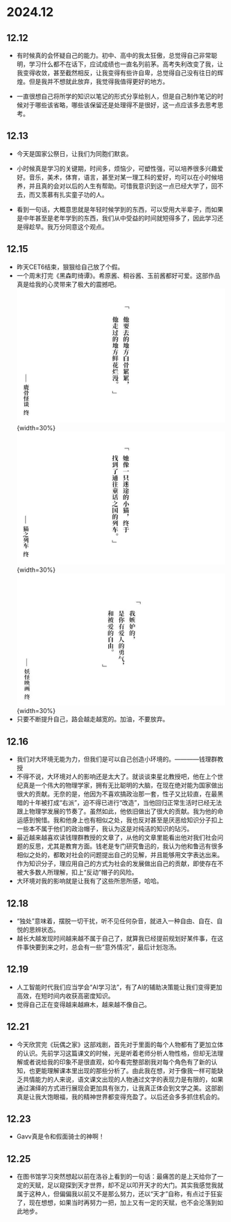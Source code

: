 # 2024.12

## 12.12
- 有时候真的会怀疑自己的能力。初中、高中的我太狂傲，总觉得自己非常聪明，学习什么都不在话下，应试成绩也一直名列前茅。高考失利改变了我，让我变得收敛，甚至截然相反，让我变得有些许自卑，总觉得自己没有往日的辉煌。但是我并不想就此放弃，我觉得我值得更好的地方。

- 一直很想自己将所学的知识以笔记的形式分享给别人，但是自己制作笔记的时候对于哪些该省略，哪些该保留还是处理得不是很好，这一点应该多去思考思考。

## 12.13
- 今天是国家公祭日，让我们为同胞们默哀。

- 小时候真是学习的关键期，时间多，烦恼少，可塑性强，可以培养很多兴趣爱好。音乐，美术，体育，语言，甚至对某一理工科的爱好，均可以在小时候培养，并且真的会对以后的人生有帮助。可惜我意识到这一点已经大学了，回不去，而又羡慕有扎实童子功的人。

- 看到一句话，大概意思就是年轻时候学到的东西，可以受用大半辈子，而如果是中年甚至是老年学到的东西，我们从中受益的时间就短得多了，因此学习还是得趁早。我万分同意这个观点。

## 12.15
- 昨天CET6结束，狠狠给自己放了个假。
- 一个周末打完《黑森町绮谭》。希原酱、桐谷酱、玉前酱都好可爱。这部作品真是给我的心灵带来了极大的震撼吧。
![](../../assets/thinking/suib/241215-1.jpg){width=30%}![](../../assets/thinking/suib/211215-2.jpg){width=30%}![](../../assets/thinking/suib/241215-3.jpg){width=30%}
- 只要不断提升自己，路会越走越宽的。加油，不要放弃。

## 12.16
- 我们对大环境无能为力，但我们是可以自己创造小环境的。————钱理群教授
- 不得不说，大环境对人的影响还是太大了。就谈谈束星北教授吧，他在上个世纪真是一个伟大的物理学家，拥有无比聪明的大脑，在现在绝对能为国家做出很大的贡献。无奈的是，他因为不喜欢搞政治那一套，性子又比较直，在最黑暗的十年被打成“右派”，迫不得已进行“改造”，当他回归正常生活时已经无法跟上物理学发展的节奏了。虽然如此，他依旧做出了很大的贡献。我为他的命运感到惋惜。我和他身上也有相似之处，我也反对甚至是厌恶给知识分子扣上一些本不属于他们的政治帽子，我认为这是对纯洁的知识的玷污。
- 最近越来越喜欢读钱理群教授的文章了，从他的文章里能看出他对我们社会问题的反思，尤其是教育方面。钱老是专门研究鲁迅的，我认为他和鲁迅有很多相似之处的，都敢对社会的问题提出自己的见解，并且能够用文字表达出来。作为知识分子，理应用自己的方式为社会的发展做出自己的贡献，即使存在不被大多数人所理解，扣上“反动”帽子的风险。
- 大环境对我的影响就是让我有了这些所思所感，哈哈。

## 12.18
- “独处”意味着，摆脱一切干扰，听不见任何杂音，就进入一种自由、自在、自悦的思辨状态。
- 越长大越发现时间越来越不属于自己了，就算我已经提前规划好某件事，在这件事快要到来之时，总会有一些“意外情况”，最后计划泡汤。

## 12.19
- 人工智能时代我们应当学会“AI学习法”，有了AI的辅助决策能让我们变得更加高效，在短时间内收获高密度知识。
- 觉得自己正在变得越来越麻木，越来越不像自己。

## 12.21
- 今天欣赏完《玩偶之家》这部戏剧，首先对于里面的每个人物都有了更加立体的认识。先前学习这篇课文的时候，光是听着老师分析人物性格，但却无法理解或者说给我的印象不是很直观，如今看完整部剧我对每个角色有了新的认知，也更能理解课本里出现的那些分析了。由此我在想，对于像我一样可能缺乏共情能力的人来说，语文课文出现的人物通过文字的表现力是有限的，如果通过演绎的方式进行展现会更加具有张力，让我真正体会到文学之美。这部剧真是让我大饱眼福，我的精神世界都变得充盈了。以后还会多多抓住机会的。

## 12.23
- Gavv真是令和假面骑士的神啊！

## 12.25
- 在图书馆学习突然想起以前在洛谷上看到的一句话：最痛苦的是上天给你了一定的天赋，足以窥探到天才世界，却不足以叩开天才的大门。其实我感觉我就属于这种人，但偏偏我以前又不是那么努力，还以“天才”自称，有点过于狂妄了，现在想想，如果当时再努力一把，加上又有一定的天赋，也不会沦落到如此地步。